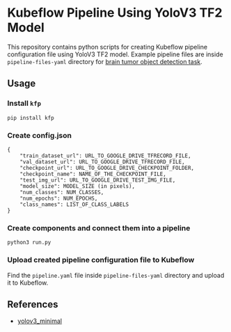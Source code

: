 # Kubeflow Pipeline Using YoloV3 TF2 Model

This repository contains python scripts for creating Kubeflow pipeline configuration file using YoloV3 TF2 model. 
Example pipeline files are inside `pipeline-files-yaml` directory for [brain tumor object detection task](https://www.kaggle.com/datasets/davidbroberts/brain-tumor-object-detection-datasets).

## Usage
### Install `kfp`
```
pip install kfp
```
### Create config.json
```
{
    "train_dataset_url": URL_TO_GOOGLE_DRIVE_TFRECORD_FILE,
    "val_dataset_url": URL_TO_GOOGLE_DRIVE_TFRECORD_FILE,
    "checkpoint_url": URL_TO_GOOGLE_DRIVE_CHECKPOINT_FOLDER,
    "checkpoint_name": NAME_OF_THE_CHECKPOINT_FILE,
    "test_img_url": URL_TO_GOOGLE_DRIVE_TEST_IMG_FILE,
    "model_size": MODEL_SIZE (in pixels),
    "num_classes": NUM_CLASSES,
    "num_epochs": NUM_EPOCHS,
    "class_names": LIST_OF_CLASS_LABELS
}
```
### Create components and connect them into a pipeline
```
python3 run.py
```
### Upload created pipeline configuration file to Kubeflow
Find the `pipeline.yaml` file inside `pipeline-files-yaml` directory and upload it to Kubeflow.

## References
- [yolov3_minimal](https://pypi.org/project/yolov3-minimal/)